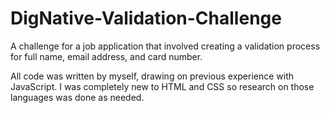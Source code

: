 # DigNative-Validation-Challenge
A challenge for a job application that involved creating a validation process for full name, email address, and card number.

All code was written by myself, drawing on previous experience with JavaScript. I was completely new to HTML and CSS so research on those languages was done as needed.
